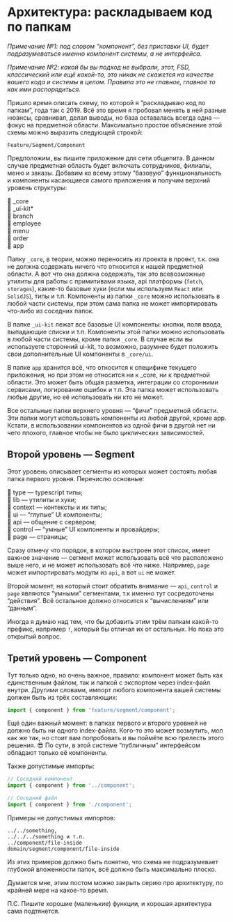# Архитектура: раскладываем код по папкам

_Примечание №1: под словом “компонент”, без приставки UI, будет подразумеваться именно компонент системы, а не интерфейса._

_Примечание №2: какой бы вы подход не выбрали, этот, FSD, классический или ещё какой-то, это никак не скажется на качестве вашего кода и системы в целом. Правила это не главное, главное то как ими распорядиться._

Пришло время описать схему, по которой я “раскладываю код по папкам”, года так с 2019. Всё это время я пробовал менять в ней разные нюансы, сравнивал, делал выводы, но база оставалась всегда одна — фокус на предметной области. Максимально простое объяснение этой схемы можно выразить следующей строкой:

```
Feature/Segment/Component
```

Предположим, вы пишите приложение для сети общепита. В данном случае предметная область будет включать сотрудников, филиалы, меню и заказы. Добавим ко всему этому “базовую” функциональность и компоненты касающиеся самого приложения и получим верхний уровень структуры:

📁 _core  
📁 _ui-kit*  
📂 branch  
📂 employee  
📂 menu  
📂 order  
📁 app  

Папку `_core`, в теории, можно переносить из проекта в проект, т.к. она не должна содержать ничего что относится к нашей предметной области. А вот что она должна содержать, так это всевозможные утилиты для работы с примитивами языка, api платформы (`fetch`, `storages`), какие-то базовые хуки (если мы используем `React` или `SolidJS`), типы и т.п. Компоненты из папки `_core` можно использовать в любой части системы, при этом сама папка не может импортировать что-либо из соседних папок.

В папке `_ui-kit` лежат все базовые UI компоненты: кнопки, поля ввода, выпадающие списки и т.п. Компоненты этой папки можно использовать в любой части системы, кроме папки `_core`. В случае если вы используете сторонний ui-kit, то возможно, разумнее будет положить свои дополнительные UI компоненты в `_core/ui`.

В папке `app` хранится всё, что относится к специфике текущего приложения, но при этом не относится ни к _core, ни к предметной области. Это может быть общая разметка, интеграции со сторонними сервисами, логирование ошибок и т.п. Эта папка может использовать любые другие, но её использовать ни кто не может.

Все остальные папки верхнего уровня — “фичи” предметной области. Эти папки могут использовать компоненты из любой другой, кроме app. Кстати, в использовании компонентов из одной фичи в другой нет ни чего плохого, главное чтобы не было циклических зависимостей.

## Второй уровень — Segment

Этот уровень описывает сегменты из которых может состоять любая папка первого уровня. Перечислю основные:

📁 type — typescript типы;  
📁 lib — утилиты и хуки;  
📁 context — контексты и их типы;  
📁 ui — “глупые” UI компоненты;  
📂 api — общение с сервером;  
📂 control — “умные” UI компоненты и провайдеры;  
📂 page — страницы;  

Сразу отмечу что порядок, в котором выстроен этот список, имеет важное значение — сегмент может использовать всё что расположено выше него, и не может использовать всё что ниже. Например, `page` может импортировать модули из `api`, а вот `ui` не может.

Второй момент, на который стоит обратить внимание — `api`, `control` и `page` являются “умными” сегментами, т.к именно тут сосредоточены “действия”. Всё остальное должно относится к “вычислениям” или “данным”.

Иногда я думаю над тем, что бы добавить этим трём папкам какой-то префикс, например `!`, который бы отличал их от остальных. Но пока это открытый вопрос.

## Третий уровень — Component

Тут только одно, но очень важное, правило: компонент может быть как единственным файлом, так и папкой с экспортом через index-файл внутри. Другими словами, импорт любого компонента вашей системы должен быть из трёх составляющих:

```javascript
import { component } from 'feature/segment/component';
```

Ещё один важный момент: в папках первого и второго уровней не должно быть ни одного index-файла. Кого-то это может возмутить, мол как же так, но стоит вам попробовать и вы поймёте всю прелесть этого решения. 😎 По сути, в этой системе “публичным” интерфейсом обладают только её компоненты.

Также допустимые импорты:

```javascript
// Соседний компонент
import { component } from '../component';

// Соседний файл
import { component } from './component';
```

Примеры не допустимых импортов:

```
../../something,
../../../something и т.п.
../component/file-inside
domain/segment/component/file-inside
```

Из этих примеров должно быть понятно, что схема не подразумевает глубокой вложенности папок, всё должно быть максимально плоско.

Думается мне, этим постом можно закрыть серию про архитектуру, по крайней мере на какое-то время.

П.С. Пишите хорошие (маленькие) функции, и хорошая архитектура сама подтянется.
